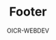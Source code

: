 ---
title: 'Footer'
author: OICR-WEBDEV
published: true
isPublic_b: false

commit_txt: ''

logoLink_txt: 'https://oicr.on.ca/'

general-oicr_txt: 'GENERAL OICR'
general-oicr-link_txt: 'https://oicr.on.ca/'
general-oicr-img_txt: '/assets/core/images/oicr-logo-black.png'
imageAlt_txt: OICR Logo
general-oicr_list:
    - item_txt: 'Terms and Conditions'
      link_txt: 'https://oicr.on.ca/terms-and-conditions/'
    - item_txt: 'Privacy Statement'
      link_txt: 'https://oicr.on.ca/website-privacy-statement/'
    - item_txt: 'Accessibility'
      link_txt: 'https://oicr.on.ca/accessibility/'
    - item_txt: 'Policies'
      link_txt: 'https://oicr.on.ca/oicr-policies-and-procedures/'
    - item_txt: 'Viewing Files'
      link_txt: 'http://webdev.oicr.on.ca/browsers'

final-link_list:
    - item_txt: 'OICR-WEBDEV'
      link_txt: 'https://webdev.oicr.on.ca/'
      content_txt: 'Website by'
    - item_txt: 'OICR'
      link_txt: 'https://oicr.on.ca/'
      content_txt: ', hosted by'

# site-address_txt: 'CRATE.WEBDEV.OICR.ON.CA'
site-link_txt: '/'
# site-menu_list:
#     - item_txt: CRATES
#       sub_list:
#           - item_txt: 'Overview'
#             link_txt: '/crates/'
#           - item_txt: 'LAB-CRATE'
#             link_txt: '/crates/lab/'
#     - item_txt: FOR TEAMS
#       sub_list:
#           - item_txt: 'Research Labs'
#             link_txt: '/research_labs/'
#     - item_txt: SUPPORT
#       sub_list:
#           - item_txt: 'Overview'
#             link_txt: '/support/'
#           - item_txt: 'LAB-CRATE'
#             link_txt: '/support/labs/start/'
#           - item_txt: 'Contact us'
#             link_txt: '/contact-us/'
#           - item_txt: 'Subscribe to announcements'
#             link_txt: '/subscribe/'


cud-link_txt: http://cud.oicr.on.ca/node/7656
cc-link_txt: http://creativecommons.org/licenses/by/3.0/

cc-disclaimer_txt: Unless otherwise noted this site and its contents are licensed under a
cc-license_txt: Creative Commons Attribution 3.0 Unported license
cud-info_txt: This site is connected with the
cud-title_txt: Central User Directory

oicrHostDesc_txt: webdevff0b3218aaad11e7abc4cec278b6b50a_PRODUCTION_NAME is an initiative funded by the Ontario Institute for Cancer Research.

ontarioLogo-img_txt: /assets/core/images/ON_POS_LOGO_RGB.png
ontarioFunding_txt: Funding provided by the Government of Ontario
---